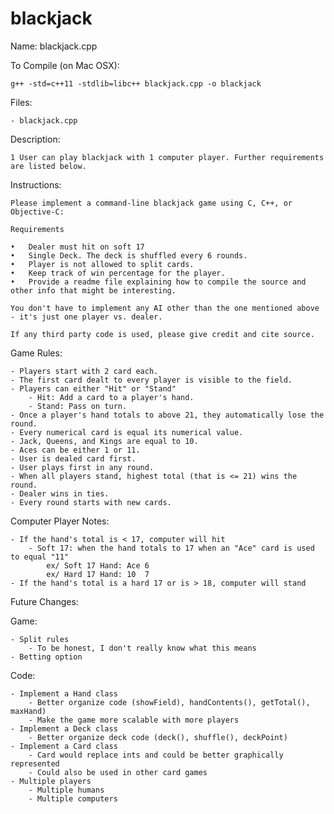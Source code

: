 # blackjack

Name: blackjack.cpp

To Compile (on Mac OSX):

	g++ -std=c++11 -stdlib=libc++ blackjack.cpp -o blackjack

Files:

	- blackjack.cpp

Description: 

	1 User can play blackjack with 1 computer player. Further requirements are listed below. 

Instructions: 
	
	Please implement a command-line blackjack game using C, C++, or Objective-C:

	Requirements

	•   Dealer must hit on soft 17
	•   Single Deck. The deck is shuffled every 6 rounds. 
	•   Player is not allowed to split cards. 
	•   Keep track of win percentage for the player.
	•   Provide a readme file explaining how to compile the source and other info that might be interesting.

	You don't have to implement any AI other than the one mentioned above - it's just one player vs. dealer.

	If any third party code is used, please give credit and cite source.

Game Rules: 

	- Players start with 2 card each.
	- The first card dealt to every player is visible to the field.
	- Players can either "Hit" or "Stand"
		- Hit: Add a card to a player's hand.
		- Stand: Pass on turn.
	- Once a player's hand totals to above 21, they automatically lose the round.
	- Every numerical card is equal its numerical value.
	- Jack, Queens, and Kings are equal to 10.
	- Aces can be either 1 or 11.
	- User is dealed card first. 
	- User plays first in any round. 
	- When all players stand, highest total (that is <= 21) wins the round.
	- Dealer wins in ties.
	- Every round starts with new cards. 

Computer Player Notes:

	- If the hand's total is < 17, computer will hit
		- Soft 17: when the hand totals to 17 when an "Ace" card is used to equal "11"
			ex/ Soft 17 Hand: Ace 6
			ex/ Hard 17 Hand: 10  7
	- If the hand's total is a hard 17 or is > 18, computer will stand

Future Changes: 
	
Game: 

	- Split rules
		- To be honest, I don't really know what this means
	- Betting option 
	
Code: 

	- Implement a Hand class 
		- Better organize code (showField), handContents(), getTotal(), maxHand)
		- Make the game more scalable with more players
	- Implement a Deck class
		- Better organize deck code (deck(), shuffle(), deckPoint)
	- Implement a Card class
		- Card would replace ints and could be better graphically represented 
		- Could also be used in other card games
	- Multiple players
		- Multiple humans
		- Multiple computers 
